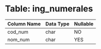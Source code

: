 # Table: ing_numerales

| Column Name | Data Type | Nullable |
|-------------|-----------|----------|
| cod_num | char | NO |
| nom_num | char | YES |

